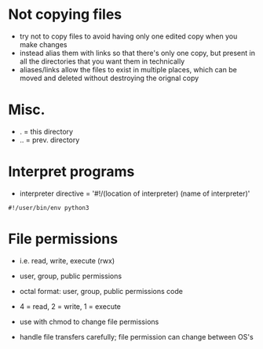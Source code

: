 # Not copying files
+ try not to copy files to avoid having only one edited copy when you make
  changes
+ instead alias them with links so that there's only one copy, but present
  in all the directories that you want them in technically
+ aliases/links allow the files to exist in multiple places, which can be moved
  and deleted without destroying the orignal copy

# Misc.
+ . = this directory
+ .. = prev. directory

# Interpret programs
+ interpreter directive = '#!/(location of interpreter) (name of interpreter)'

```
#!/user/bin/env python3
```

# File permissions
+ i.e. read, write, execute (rwx)
+ user, group, public permissions

+ octal format: user, group, public permissions code
+ 4 = read, 2 = write, 1 = execute
+ use with chmod to change file permissions

+ handle file transfers carefully; file permission can change between OS's
